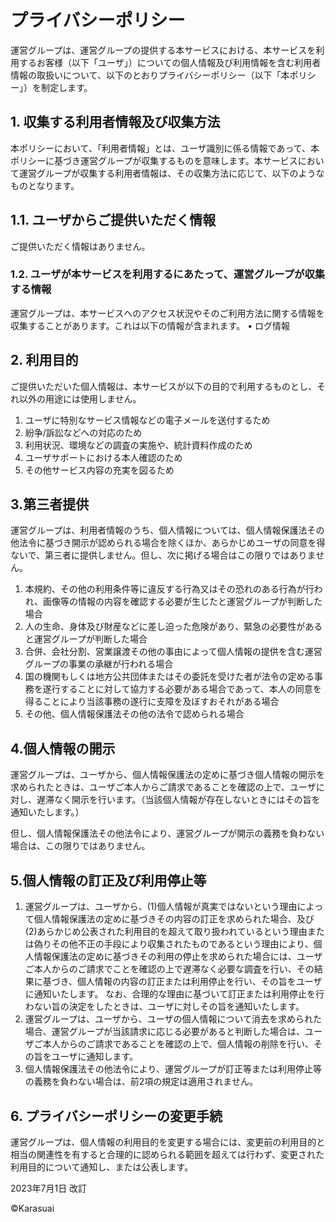 # プライバシーポリシー

運営グループは、運営グループの提供する本サービスにおける、本サービスを利用するお客様（以下「ユーザ」）についての個人情報及び利用情報を含む利用者情報の取扱いについて、以下のとおりプライバシーポリシー（以下「本ポリシー」）を制定します。

## **1. 収集する利用者情報及び収集方法**

本ポリシーにおいて、「利用者情報」とは、ユーザ識別に係る情報であって、本ポリシーに基づき運営グループが収集するものを意味します。本サービスにおいて運営グループが収集する利用者情報は、その収集方法に応じて、以下のようなものとなります。

## **1.1. ユーザからご提供いただく情報**

ご提供いただく情報はありません。

### **1.2. ユーザが本サービスを利用するにあたって、運営グループが収集する情報**

運営グループは、本サービスへのアクセス状況やそのご利用方法に関する情報を収集することがあります。これは以下の情報が含まれます。
• ログ情報

## **2. 利用目的**

ご提供いただいた個人情報は、本サービスが以下の目的で利用するものとし、それ以外の用途には使用しません。

1. ユーザに特別なサービス情報などの電子メールを送付するため
2. 紛争/訴訟などへの対応のため
3. 利用状況、環境などの調査の実施や、統計資料作成のため
4. ユーザサポートにおける本人確認のため
5. その他サービス内容の充実を図るため

## **3.第三者提供**

運営グループは、利用者情報のうち、個人情報については、個人情報保護法その他法令に基づき開示が認められる場合を除くほか、あらかじめユーザの同意を得ないで、第三者に提供しません。但し、次に掲げる場合はこの限りではありません。

1. 本規約、その他の利用条件等に違反する行為又はその恐れのある行為が行われ、画像等の情報の内容を確認する必要が生じたと運営グループが判断した場合
2. 人の生命、身体及び財産などに差し迫った危険があり、緊急の必要性があると運営グループが判断した場合
3. 合併、会社分割、営業譲渡その他の事由によって個人情報の提供を含む運営グループの事業の承継が行われる場合
4. 国の機関もしくは地方公共団体またはその委託を受けた者が法令の定める事務を遂行することに対して協力する必要がある場合であって、本人の同意を得ることにより当該事務の遂行に支障を及ぼすおそれがある場合
5. その他、個人情報保護法その他の法令で認められる場合

## **4.個人情報の開示**

運営グループは、ユーザから、個人情報保護法の定めに基づき個人情報の開示を求められたときは、ユーザご本人からご請求であることを確認の上で、ユーザに対し、遅滞なく開示を行います。（当該個人情報が存在しないときにはその旨を通知いたします。）

但し、個人情報保護法その他法令により、運営グループが開示の義務を負わない場合は、この限りではありません。

## **5.個人情報の訂正及び利用停止等**

1. 運営グループは、ユーザから、(1)個人情報が真実ではないという理由によって個人情報保護法の定めに基づきその内容の訂正を求められた場合、及び(2)あらかじめ公表された利用目的を超えて取り扱われているという理由または偽りその他不正の手段により収集されたものであるという理由により、個人情報保護法の定めに基づきその利用の停止を求められた場合には、ユーザご本人からのご請求でことを確認の上で遅滞なく必要な調査を行い、その結果に基づき、個人情報の内容の訂正または利用停止を行い、その旨をユーザに通知いたします。
なお、合理的な理由に基づいて訂正または利用停止を行わない旨の決定をしたときは、ユーザに対しその旨を通知いたします。
2. 運営グループは、ユーザから、ユーザの個人情報について消去を求められた場合、運営グループが当該請求に応じる必要があると判断した場合は、ユーザご本人からのご請求であることを確認の上で、個人情報の削除を行い、その旨をユーザに通知します。
3. 個人情報保護法その他法令により、運営グループが訂正等または利用停止等の義務を負わない場合は、前2項の規定は適用されません。

## **6. プライバシーポリシーの変更手続**

運営グループは、個人情報の利用目的を変更する場合には、変更前の利用目的と相当の関連性を有すると合理的に認められる範囲を超えては行わず、変更された利用目的について通知し、または公表します。

2023年7月1日 改訂

©︎Karasuai
